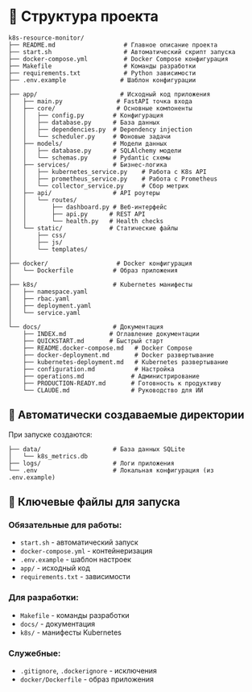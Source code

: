 # 📁 Структура проекта

```
k8s-resource-monitor/
├── README.md                   # Главное описание проекта
├── start.sh                    # Автоматический скрипт запуска
├── docker-compose.yml          # Docker Compose конфигурация
├── Makefile                    # Команды разработки
├── requirements.txt            # Python зависимости
├── .env.example               # Шаблон конфигурации
│
├── app/                       # Исходный код приложения
│   ├── main.py               # FastAPI точка входа
│   ├── core/                 # Основные компоненты
│   │   ├── config.py        # Конфигурация
│   │   ├── database.py      # База данных
│   │   ├── dependencies.py  # Dependency injection
│   │   └── scheduler.py     # Фоновые задачи
│   ├── models/              # Модели данных
│   │   ├── database.py      # SQLAlchemy модели
│   │   └── schemas.py       # Pydantic схемы
│   ├── services/            # Бизнес-логика
│   │   ├── kubernetes_service.py    # Работа с K8s API
│   │   ├── prometheus_service.py    # Работа с Prometheus
│   │   └── collector_service.py     # Сбор метрик
│   ├── api/                 # API роутеры
│   │   └── routes/
│   │       ├── dashboard.py # Веб-интерфейс
│   │       ├── api.py      # REST API
│   │       └── health.py   # Health checks
│   └── static/             # Статические файлы
│       ├── css/
│       ├── js/
│       └── templates/
│
├── docker/                   # Docker конфигурация
│   └── Dockerfile           # Образ приложения
│
├── k8s/                     # Kubernetes манифесты
│   ├── namespace.yaml
│   ├── rbac.yaml
│   ├── deployment.yaml
│   └── service.yaml
│
└── docs/                    # Документация
    ├── INDEX.md            # Оглавление документации
    ├── QUICKSTART.md       # Быстрый старт
    ├── README.docker-compose.md   # Docker Compose
    ├── docker-deployment.md       # Docker развертывание
    ├── kubernetes-deployment.md   # Kubernetes развертывание
    ├── configuration.md           # Настройка
    ├── operations.md             # Администрирование
    ├── PRODUCTION-READY.md       # Готовность к продуктиву
    └── CLAUDE.md                 # Руководство для ИИ
```

## 📂 Автоматически создаваемые директории

При запуске создаются:

```
├── data/                    # База данных SQLite
│   └── k8s_metrics.db
├── logs/                    # Логи приложения
└── .env                     # Локальная конфигурация (из .env.example)
```

## 🎯 Ключевые файлы для запуска

### Обязательные для работы:
- `start.sh` - автоматический запуск
- `docker-compose.yml` - контейнеризация
- `.env.example` - шаблон настроек
- `app/` - исходный код
- `requirements.txt` - зависимости

### Для разработки:
- `Makefile` - команды разработки
- `docs/` - документация
- `k8s/` - манифесты Kubernetes

### Служебные:
- `.gitignore`, `.dockerignore` - исключения
- `docker/Dockerfile` - образ приложения